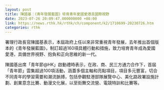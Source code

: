 ```yaml
---
layout: post
title: 陳國基：《青年發展藍圖》培育青年愛國愛港具國際視野
date: 2023-07-26 20:09:47.000000000 +08:00
link: https://news.rthk.hk/rthk/ch/component/k2/1710699-20230726.htm
categories: rthk
---
```


署理行政長官陳國基表示，本屆政府上任以來非常重視青年發展，去年推出首個版本的《青年發展藍圖》，制訂超過160項具體行動和措施，致力培育青年成為愛國愛港，具備世界視野、抱負和正向思維的新一代。

陳國基出席「青年節@HK」啟動禮時表示，在政、商、民三方通力合作下，首屆「青年節」雲集超過100項活動，涵蓋多個主軸和亮點項目，項目多元豐富，切合不同青年的學習需要和潮流脈搏，包括參觀駐港部隊展覽中心、美化路政署設施計劃、創業意念比賽、動漫文化展，以至街舞交流營、電競特訓和比賽等。

